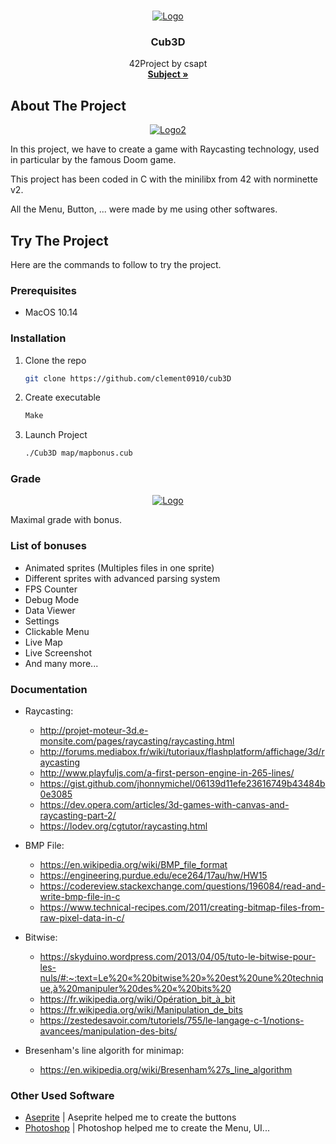 <!-- PROJECT LOGO -->
<br />
<p align="center">
  <a href="https://github.com/clement0910/cub3D">
    <img src="https://zupimages.net/up/21/01/wf8x.png" alt="Logo">
  </a>

<h3 align="center">Cub3D</h3>

  <p align="center">
    42Project by csapt
    <br />
    <a href="https://cdn.intra.42.fr/pdf/pdf/16183/fr.subject.pdf"><strong>Subject »</strong></a>
    <br />
  </p>
</p>

<!-- ABOUT THE PROJECT -->
## About The Project

<p align="center">
  <a href="https://github.com/clement0910/cub3D">
    <img src="https://i.postimg.cc/tTbSvXzT/j2r5.png" alt="Logo2">
  </a>

In this project, we have to create a game with Raycasting technology, used in particular by the famous Doom game.

This project has been coded in C with the minilibx from 42 with norminette v2.

All the Menu, Button, ... were made by me using other softwares.

## Try The Project

Here are the commands to follow to try the project.

### Prerequisites

* MacOS 10.14

### Installation

1. Clone the repo
   ```sh
   git clone https://github.com/clement0910/cub3D
   ```
2. Create executable
   ```sh
   Make
   ```
3. Launch Project
    ```sh
   ./Cub3D map/mapbonus.cub
   ```

### Grade

<p align="center">
  <a href="https://github.com/clement0910/cub3D">
    <img src="https://zupimages.net/up/21/01/op6n.png" alt="Logo">
  </a>

Maximal grade with bonus.
### List of bonuses

* Animated sprites (Multiples files in one sprite)
* Different sprites with advanced parsing system
* FPS Counter
* Debug Mode
* Data Viewer
* Settings
* Clickable Menu
* Live Map
* Live Screenshot
* And many more...

### Documentation 

* Raycasting:
  - http://projet-moteur-3d.e-monsite.com/pages/raycasting/raycasting.html
  - http://forums.mediabox.fr/wiki/tutoriaux/flashplatform/affichage/3d/raycasting
  - http://www.playfuljs.com/a-first-person-engine-in-265-lines/
  - https://gist.github.com/jhonnymichel/06139d11efe23616749b43484b0e3085
  - https://dev.opera.com/articles/3d-games-with-canvas-and-raycasting-part-2/
  - https://lodev.org/cgtutor/raycasting.html
    
* BMP File:
  - https://en.wikipedia.org/wiki/BMP_file_format
  - https://engineering.purdue.edu/ece264/17au/hw/HW15
  - https://codereview.stackexchange.com/questions/196084/read-and-write-bmp-file-in-c
  - https://www.technical-recipes.com/2011/creating-bitmap-files-from-raw-pixel-data-in-c/
    
* Bitwise:
  - https://skyduino.wordpress.com/2013/04/05/tuto-le-bitwise-pour-les-nuls/#:~:text=Le%20«%20bitwise%20»%20est%20une%20technique,à%20manipuler%20des%20«%20bits%20
  - https://fr.wikipedia.org/wiki/Opération_bit_à_bit
  - https://fr.wikipedia.org/wiki/Manipulation_de_bits
  - https://zestedesavoir.com/tutoriels/755/le-langage-c-1/notions-avancees/manipulation-des-bits/
    
* Bresenham's line algorith for minimap:
  - https://en.wikipedia.org/wiki/Bresenham%27s_line_algorithm
 
### Other Used Software

* [Aseprite](https://www.aseprite.org/) | Aseprite helped me to create the buttons
* [Photoshop](https://www.adobe.com/fr/products/photoshop.html) | Photoshop helped me to create the Menu, UI...
